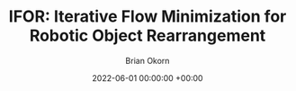 ---
layout: post
title:  "IFOR: Iterative Flow Minimization for Robotic Object Rearrangement"
date:   2022-06-01 00:00:00 +00:00
image: /images/ifor.gif
categories: research
author: "Brian Okorn"
venue: "Conference on Computer Vision and Pattern Recognition (CVPR)"
authors: "Ankit Goyal, Arsalan Mousavian, Chris Paxton, Yu-Wei Chao, <strong>Brian Okorn</strong>, Jia Deng, Dieter Fox"
pdf: https://arxiv.org/abs/2202.00732
site: https://imankgoyal.github.io/ifor.html
---